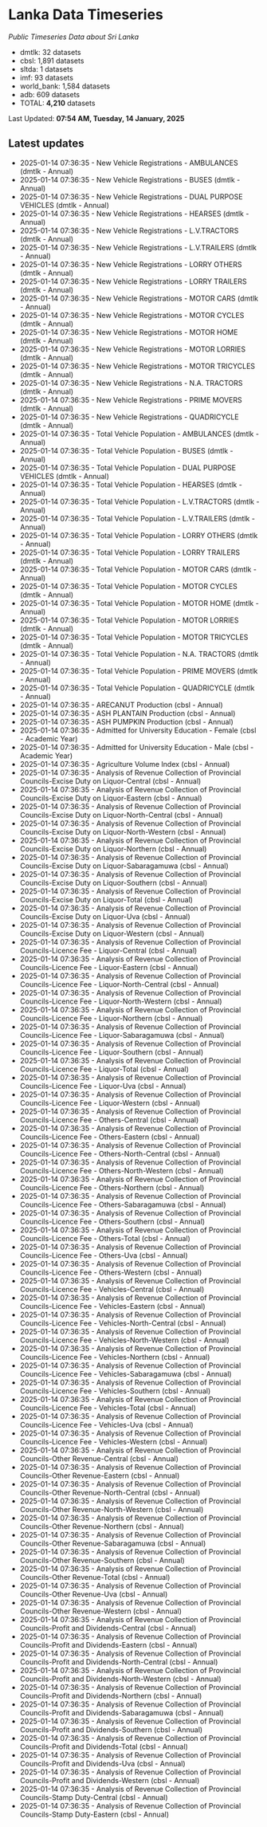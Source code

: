 # Lanka Data Timeseries
*Public Timeseries Data about Sri Lanka*

* dmtlk: 32 datasets
* cbsl: 1,891 datasets
* sltda: 1 datasets
* imf: 93 datasets
* world_bank: 1,584 datasets
* adb: 609 datasets
* TOTAL: **4,210** datasets

Last Updated: **07:54 AM, Tuesday, 14 January, 2025**

## Latest updates

* 2025-01-14 07:36:35 - New Vehicle Registrations - AMBULANCES (dmtlk - Annual)
* 2025-01-14 07:36:35 - New Vehicle Registrations - BUSES (dmtlk - Annual)
* 2025-01-14 07:36:35 - New Vehicle Registrations - DUAL PURPOSE VEHICLES (dmtlk - Annual)
* 2025-01-14 07:36:35 - New Vehicle Registrations - HEARSES (dmtlk - Annual)
* 2025-01-14 07:36:35 - New Vehicle Registrations - L.V.TRACTORS (dmtlk - Annual)
* 2025-01-14 07:36:35 - New Vehicle Registrations - L.V.TRAILERS (dmtlk - Annual)
* 2025-01-14 07:36:35 - New Vehicle Registrations - LORRY OTHERS (dmtlk - Annual)
* 2025-01-14 07:36:35 - New Vehicle Registrations - LORRY TRAILERS (dmtlk - Annual)
* 2025-01-14 07:36:35 - New Vehicle Registrations - MOTOR CARS (dmtlk - Annual)
* 2025-01-14 07:36:35 - New Vehicle Registrations - MOTOR CYCLES (dmtlk - Annual)
* 2025-01-14 07:36:35 - New Vehicle Registrations - MOTOR HOME (dmtlk - Annual)
* 2025-01-14 07:36:35 - New Vehicle Registrations - MOTOR LORRIES (dmtlk - Annual)
* 2025-01-14 07:36:35 - New Vehicle Registrations - MOTOR TRICYCLES (dmtlk - Annual)
* 2025-01-14 07:36:35 - New Vehicle Registrations - N.A. TRACTORS (dmtlk - Annual)
* 2025-01-14 07:36:35 - New Vehicle Registrations - PRIME MOVERS (dmtlk - Annual)
* 2025-01-14 07:36:35 - New Vehicle Registrations - QUADRICYCLE (dmtlk - Annual)
* 2025-01-14 07:36:35 - Total Vehicle Population - AMBULANCES (dmtlk - Annual)
* 2025-01-14 07:36:35 - Total Vehicle Population - BUSES (dmtlk - Annual)
* 2025-01-14 07:36:35 - Total Vehicle Population - DUAL PURPOSE VEHICLES (dmtlk - Annual)
* 2025-01-14 07:36:35 - Total Vehicle Population - HEARSES (dmtlk - Annual)
* 2025-01-14 07:36:35 - Total Vehicle Population - L.V.TRACTORS (dmtlk - Annual)
* 2025-01-14 07:36:35 - Total Vehicle Population - L.V.TRAILERS (dmtlk - Annual)
* 2025-01-14 07:36:35 - Total Vehicle Population - LORRY OTHERS (dmtlk - Annual)
* 2025-01-14 07:36:35 - Total Vehicle Population - LORRY TRAILERS (dmtlk - Annual)
* 2025-01-14 07:36:35 - Total Vehicle Population - MOTOR CARS (dmtlk - Annual)
* 2025-01-14 07:36:35 - Total Vehicle Population - MOTOR CYCLES (dmtlk - Annual)
* 2025-01-14 07:36:35 - Total Vehicle Population - MOTOR HOME (dmtlk - Annual)
* 2025-01-14 07:36:35 - Total Vehicle Population - MOTOR LORRIES (dmtlk - Annual)
* 2025-01-14 07:36:35 - Total Vehicle Population - MOTOR TRICYCLES (dmtlk - Annual)
* 2025-01-14 07:36:35 - Total Vehicle Population - N.A. TRACTORS (dmtlk - Annual)
* 2025-01-14 07:36:35 - Total Vehicle Population - PRIME MOVERS (dmtlk - Annual)
* 2025-01-14 07:36:35 - Total Vehicle Population - QUADRICYCLE (dmtlk - Annual)
* 2025-01-14 07:36:35 - ARECANUT Production (cbsl - Annual)
* 2025-01-14 07:36:35 - ASH PLANTAIN Production (cbsl - Annual)
* 2025-01-14 07:36:35 - ASH PUMPKIN Production (cbsl - Annual)
* 2025-01-14 07:36:35 - Admitted for University Education - Female (cbsl - Academic Year)
* 2025-01-14 07:36:35 - Admitted for University Education - Male (cbsl - Academic Year)
* 2025-01-14 07:36:35 - Agriculture Volume Index (cbsl - Annual)
* 2025-01-14 07:36:35 - Analysis of Revenue Collection of Provincial Councils-Excise Duty on Liquor-Central (cbsl - Annual)
* 2025-01-14 07:36:35 - Analysis of Revenue Collection of Provincial Councils-Excise Duty on Liquor-Eastern (cbsl - Annual)
* 2025-01-14 07:36:35 - Analysis of Revenue Collection of Provincial Councils-Excise Duty on Liquor-North-Central (cbsl - Annual)
* 2025-01-14 07:36:35 - Analysis of Revenue Collection of Provincial Councils-Excise Duty on Liquor-North-Western (cbsl - Annual)
* 2025-01-14 07:36:35 - Analysis of Revenue Collection of Provincial Councils-Excise Duty on Liquor-Northern (cbsl - Annual)
* 2025-01-14 07:36:35 - Analysis of Revenue Collection of Provincial Councils-Excise Duty on Liquor-Sabaragamuwa (cbsl - Annual)
* 2025-01-14 07:36:35 - Analysis of Revenue Collection of Provincial Councils-Excise Duty on Liquor-Southern (cbsl - Annual)
* 2025-01-14 07:36:35 - Analysis of Revenue Collection of Provincial Councils-Excise Duty on Liquor-Total (cbsl - Annual)
* 2025-01-14 07:36:35 - Analysis of Revenue Collection of Provincial Councils-Excise Duty on Liquor-Uva (cbsl - Annual)
* 2025-01-14 07:36:35 - Analysis of Revenue Collection of Provincial Councils-Excise Duty on Liquor-Western (cbsl - Annual)
* 2025-01-14 07:36:35 - Analysis of Revenue Collection of Provincial Councils-Licence Fee - Liquor-Central (cbsl - Annual)
* 2025-01-14 07:36:35 - Analysis of Revenue Collection of Provincial Councils-Licence Fee - Liquor-Eastern (cbsl - Annual)
* 2025-01-14 07:36:35 - Analysis of Revenue Collection of Provincial Councils-Licence Fee - Liquor-North-Central (cbsl - Annual)
* 2025-01-14 07:36:35 - Analysis of Revenue Collection of Provincial Councils-Licence Fee - Liquor-North-Western (cbsl - Annual)
* 2025-01-14 07:36:35 - Analysis of Revenue Collection of Provincial Councils-Licence Fee - Liquor-Northern (cbsl - Annual)
* 2025-01-14 07:36:35 - Analysis of Revenue Collection of Provincial Councils-Licence Fee - Liquor-Sabaragamuwa (cbsl - Annual)
* 2025-01-14 07:36:35 - Analysis of Revenue Collection of Provincial Councils-Licence Fee - Liquor-Southern (cbsl - Annual)
* 2025-01-14 07:36:35 - Analysis of Revenue Collection of Provincial Councils-Licence Fee - Liquor-Total (cbsl - Annual)
* 2025-01-14 07:36:35 - Analysis of Revenue Collection of Provincial Councils-Licence Fee - Liquor-Uva (cbsl - Annual)
* 2025-01-14 07:36:35 - Analysis of Revenue Collection of Provincial Councils-Licence Fee - Liquor-Western (cbsl - Annual)
* 2025-01-14 07:36:35 - Analysis of Revenue Collection of Provincial Councils-Licence Fee - Others-Central (cbsl - Annual)
* 2025-01-14 07:36:35 - Analysis of Revenue Collection of Provincial Councils-Licence Fee - Others-Eastern (cbsl - Annual)
* 2025-01-14 07:36:35 - Analysis of Revenue Collection of Provincial Councils-Licence Fee - Others-North-Central (cbsl - Annual)
* 2025-01-14 07:36:35 - Analysis of Revenue Collection of Provincial Councils-Licence Fee - Others-North-Western (cbsl - Annual)
* 2025-01-14 07:36:35 - Analysis of Revenue Collection of Provincial Councils-Licence Fee - Others-Northern (cbsl - Annual)
* 2025-01-14 07:36:35 - Analysis of Revenue Collection of Provincial Councils-Licence Fee - Others-Sabaragamuwa (cbsl - Annual)
* 2025-01-14 07:36:35 - Analysis of Revenue Collection of Provincial Councils-Licence Fee - Others-Southern (cbsl - Annual)
* 2025-01-14 07:36:35 - Analysis of Revenue Collection of Provincial Councils-Licence Fee - Others-Total (cbsl - Annual)
* 2025-01-14 07:36:35 - Analysis of Revenue Collection of Provincial Councils-Licence Fee - Others-Uva (cbsl - Annual)
* 2025-01-14 07:36:35 - Analysis of Revenue Collection of Provincial Councils-Licence Fee - Others-Western (cbsl - Annual)
* 2025-01-14 07:36:35 - Analysis of Revenue Collection of Provincial Councils-Licence Fee - Vehicles-Central (cbsl - Annual)
* 2025-01-14 07:36:35 - Analysis of Revenue Collection of Provincial Councils-Licence Fee - Vehicles-Eastern (cbsl - Annual)
* 2025-01-14 07:36:35 - Analysis of Revenue Collection of Provincial Councils-Licence Fee - Vehicles-North-Central (cbsl - Annual)
* 2025-01-14 07:36:35 - Analysis of Revenue Collection of Provincial Councils-Licence Fee - Vehicles-North-Western (cbsl - Annual)
* 2025-01-14 07:36:35 - Analysis of Revenue Collection of Provincial Councils-Licence Fee - Vehicles-Northern (cbsl - Annual)
* 2025-01-14 07:36:35 - Analysis of Revenue Collection of Provincial Councils-Licence Fee - Vehicles-Sabaragamuwa (cbsl - Annual)
* 2025-01-14 07:36:35 - Analysis of Revenue Collection of Provincial Councils-Licence Fee - Vehicles-Southern (cbsl - Annual)
* 2025-01-14 07:36:35 - Analysis of Revenue Collection of Provincial Councils-Licence Fee - Vehicles-Total (cbsl - Annual)
* 2025-01-14 07:36:35 - Analysis of Revenue Collection of Provincial Councils-Licence Fee - Vehicles-Uva (cbsl - Annual)
* 2025-01-14 07:36:35 - Analysis of Revenue Collection of Provincial Councils-Licence Fee - Vehicles-Western (cbsl - Annual)
* 2025-01-14 07:36:35 - Analysis of Revenue Collection of Provincial Councils-Other Revenue-Central (cbsl - Annual)
* 2025-01-14 07:36:35 - Analysis of Revenue Collection of Provincial Councils-Other Revenue-Eastern (cbsl - Annual)
* 2025-01-14 07:36:35 - Analysis of Revenue Collection of Provincial Councils-Other Revenue-North-Central (cbsl - Annual)
* 2025-01-14 07:36:35 - Analysis of Revenue Collection of Provincial Councils-Other Revenue-North-Western (cbsl - Annual)
* 2025-01-14 07:36:35 - Analysis of Revenue Collection of Provincial Councils-Other Revenue-Northern (cbsl - Annual)
* 2025-01-14 07:36:35 - Analysis of Revenue Collection of Provincial Councils-Other Revenue-Sabaragamuwa (cbsl - Annual)
* 2025-01-14 07:36:35 - Analysis of Revenue Collection of Provincial Councils-Other Revenue-Southern (cbsl - Annual)
* 2025-01-14 07:36:35 - Analysis of Revenue Collection of Provincial Councils-Other Revenue-Total (cbsl - Annual)
* 2025-01-14 07:36:35 - Analysis of Revenue Collection of Provincial Councils-Other Revenue-Uva (cbsl - Annual)
* 2025-01-14 07:36:35 - Analysis of Revenue Collection of Provincial Councils-Other Revenue-Western (cbsl - Annual)
* 2025-01-14 07:36:35 - Analysis of Revenue Collection of Provincial Councils-Profit and Dividends-Central (cbsl - Annual)
* 2025-01-14 07:36:35 - Analysis of Revenue Collection of Provincial Councils-Profit and Dividends-Eastern (cbsl - Annual)
* 2025-01-14 07:36:35 - Analysis of Revenue Collection of Provincial Councils-Profit and Dividends-North-Central (cbsl - Annual)
* 2025-01-14 07:36:35 - Analysis of Revenue Collection of Provincial Councils-Profit and Dividends-North-Western (cbsl - Annual)
* 2025-01-14 07:36:35 - Analysis of Revenue Collection of Provincial Councils-Profit and Dividends-Northern (cbsl - Annual)
* 2025-01-14 07:36:35 - Analysis of Revenue Collection of Provincial Councils-Profit and Dividends-Sabaragamuwa (cbsl - Annual)
* 2025-01-14 07:36:35 - Analysis of Revenue Collection of Provincial Councils-Profit and Dividends-Southern (cbsl - Annual)
* 2025-01-14 07:36:35 - Analysis of Revenue Collection of Provincial Councils-Profit and Dividends-Total (cbsl - Annual)
* 2025-01-14 07:36:35 - Analysis of Revenue Collection of Provincial Councils-Profit and Dividends-Uva (cbsl - Annual)
* 2025-01-14 07:36:35 - Analysis of Revenue Collection of Provincial Councils-Profit and Dividends-Western (cbsl - Annual)
* 2025-01-14 07:36:35 - Analysis of Revenue Collection of Provincial Councils-Stamp Duty-Central (cbsl - Annual)
* 2025-01-14 07:36:35 - Analysis of Revenue Collection of Provincial Councils-Stamp Duty-Eastern (cbsl - Annual)